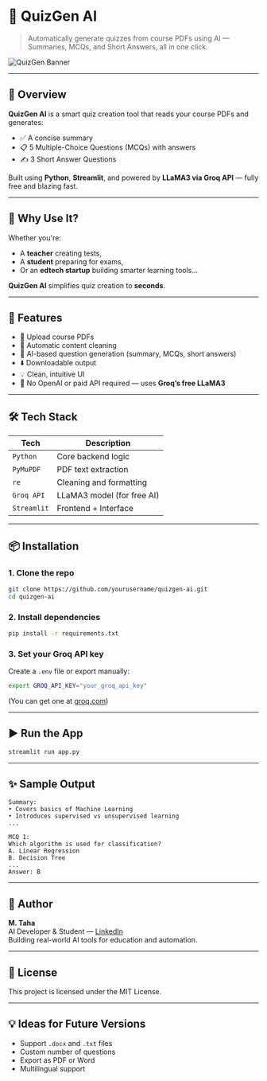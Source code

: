 # 📘 QuizGen AI

> Automatically generate quizzes from course PDFs using AI — Summaries, MCQs, and Short Answers, all in one click.

![QuizGen Banner](https://via.placeholder.com/1200x300?text=QuizGen+AI+%7C+PDF+to+Quiz+Generator)

---

## 🚀 Overview

**QuizGen AI** is a smart quiz creation tool that reads your course PDFs and generates:

- ✅ A concise summary
- 📋 5 Multiple-Choice Questions (MCQs) with answers
- ✍️ 3 Short Answer Questions

Built using **Python**, **Streamlit**, and powered by **LLaMA3 via Groq API** — fully free and blazing fast.

---

## 🧠 Why Use It?

Whether you're:
- A **teacher** creating tests,
- A **student** preparing for exams,
- Or an **edtech startup** building smarter learning tools...

**QuizGen AI** simplifies quiz creation to **seconds**.

---

## 📂 Features

- 📄 Upload course PDFs
- 🧹 Automatic content cleaning
- 🤖 AI-based question generation (summary, MCQs, short answers)
- ⬇️ Downloadable output
- 💡 Clean, intuitive UI
- 🔌 No OpenAI or paid API required — uses **Groq’s free LLaMA3**

---

## 🛠️ Tech Stack

| Tech       | Description                |
|------------|----------------------------|
| `Python`   | Core backend logic         |
| `PyMuPDF`  | PDF text extraction        |
| `re`       | Cleaning and formatting    |
| `Groq API` | LLaMA3 model (for free AI) |
| `Streamlit`| Frontend + Interface       |

---

## 📦 Installation

### 1. Clone the repo

```bash
git clone https://github.com/yourusername/quizgen-ai.git
cd quizgen-ai
```

### 2. Install dependencies

```bash
pip install -r requirements.txt
```

### 3. Set your Groq API key

Create a `.env` file or export manually:

```bash
export GROQ_API_KEY="your_groq_api_key"
```

(You can get one at [groq.com](https://groq.com))

---

## ▶️ Run the App

```bash
streamlit run app.py
```

---

## ✨ Sample Output

```
Summary:
• Covers basics of Machine Learning
• Introduces supervised vs unsupervised learning
...

MCQ 1:
Which algorithm is used for classification?
A. Linear Regression
B. Decision Tree
...
Answer: B
```

---

## 👤 Author

**M. Taha**  
AI Developer & Student — [LinkedIn](https://linkedin.com/in/your-profile)  
Building real-world AI tools for education and automation.

---

## 📝 License

This project is licensed under the MIT License.

---

## 💡 Ideas for Future Versions

- Support `.docx` and `.txt` files
- Custom number of questions
- Export as PDF or Word
- Multilingual support

